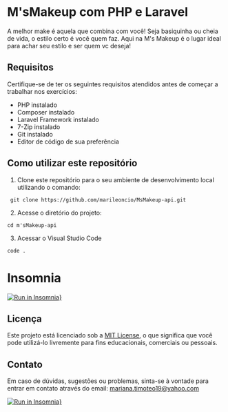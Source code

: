 # M'sMakeup com PHP  e Laravel
A melhor make é aquela que combina com você! Seja basiquinha ou cheia de vida, o estilo certo é você quem faz. Aqui na M's Makeup é o lugar ideal para achar seu estilo e ser quem vc deseja!

## Requisitos

Certifique-se de ter os seguintes requisitos atendidos antes de começar a trabalhar nos exercícios:

- PHP instalado
- Composer instalado
- Laravel Framework instalado
- 7-Zip instalado
- Git instalado
- Editor de código de sua preferência

## Como utilizar este repositório

1. Clone este repositório para o seu ambiente de desenvolvimento local utilizando o comando:
```
 git clone https://github.com/marileoncio/MsMakeup-api.git
```
2. Acesse o diretório do projeto:
```
cd m'sMakeup-api
```

3. Acessar o Visual Studio Code
```
code .
```

# Insomnia
[![Run in Insomnia}](https://insomnia.rest/images/run.svg)](https://insomnia.rest/run/?label=M's%20Makeup&uri=https%3A%2F%2Fraw.githubusercontent.com%2Fmarileoncio%2FMsMakeup-api%2Fmain%2Finsomnia.json%3Ftoken%3DGHSAT0AAAAAACGBYKE7BQSDA2BESPD2XNVQZGSFXXQ)

## Licença

Este projeto está licenciado sob a [MIT License](LICENSE), o que significa que você pode utilizá-lo livremente para fins educacionais, comerciais ou pessoais.

## Contato

Em caso de dúvidas, sugestões ou problemas, sinta-se à vontade para entrar em contato através do email: mariana.timoteo19@yahoo.com

[![Run in Insomnia}](https://insomnia.rest/images/run.svg)](https://insomnia.rest/run/?label=M's%20Makeup&uri=https%3A%2F%2Fraw.githubusercontent.com%2Fmarileoncio%2FMsMakeup-api%2Fmain%2Finsomnia.json%3Ftoken%3DGHSAT0AAAAAACGBYKE7BQSDA2BESPD2XNVQZGSFXXQ)